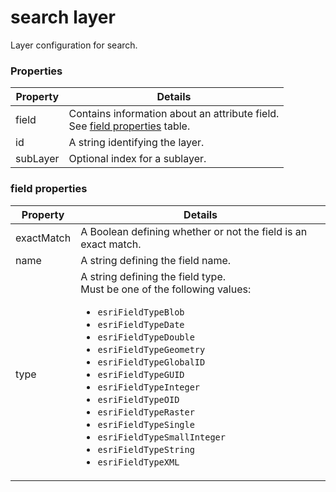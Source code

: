 # search layer

Layer configuration for search.

### Properties

| Property | Details
| --- | ---
| field | Contains information about an attribute field.<br>See [field properties](#field-properties) table.
| id | A string identifying the layer.
| subLayer | Optional index for a sublayer.


### field properties

| Property | Details
| --- | ---
| exactMatch | A Boolean defining whether or not the field is an exact match.
| name | A string defining the field name.
| type | A string defining the field type.<br>Must be one of the following values:<ul><li>`esriFieldTypeBlob`</li><li>`esriFieldTypeDate`</li><li>`esriFieldTypeDouble`</li><li>`esriFieldTypeGeometry`</li><li>`esriFieldTypeGlobalID`</li><li>`esriFieldTypeGUID`</li><li>`esriFieldTypeInteger`</li><li>`esriFieldTypeOID`</li><li>`esriFieldTypeRaster`</li><li>`esriFieldTypeSingle`</li><li>`esriFieldTypeSmallInteger`</li><li>`esriFieldTypeString`</li><li>`esriFieldTypeXML`</li></ul>



